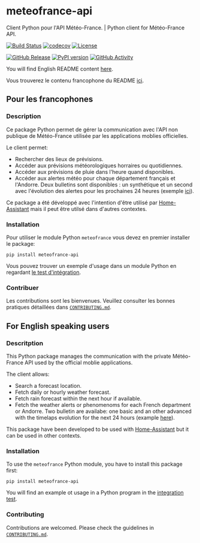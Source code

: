 # meteofrance-api

Client Python pour l'API Météo-France. | Python client for Météo-France API.

[![Build Status][build-shield]][build]
[![codecov][codecov-shield]][codecov]
[![License][license-shield]](LICENSE)

[![GitHub Release][releases-shield]][releases]
[![PyPI version][pypi-shield]][pypi]
[![GitHub Activity][commits-shield]][commits]

You will find English README content [here](#for-english-speaking-users).

Vous trouverez le contenu francophone du README [ici](#pour-les-francophones).

## Pour les francophones

### Description

Ce package Python permet de gérer la communication avec l'API non publique de
Météo-France utilisée par les applications moblies officielles.

Le client permet:

- Rechercher des lieux de prévisions.
- Accéder aux prévisions météorologiques horraires ou quotidiennes.
- Accéder aux prévisions de pluie dans l'heure quand disponibles.
- Accéder aux alertes météo pour chaque département français et l'Andorre. Deux
  bulletins sont disponibles : un synthétique et un second avec l'évolution des alertes
  pour les prochaines 24 heures (exemple [ici](http://vigilance.meteofrance.com/Bulletin_sans.html?a=dept32&b=2&c=)).

Ce package a été développé avec l'intention d'être utilisé par [Home-Assistant](https://home-assistant.io/) mais il peut être utilsé dans d'autres contextes.

### Installation

Pour utiliser le module Python `meteofrance` vous devez en premier installer
le package:

`pip install meteofrance-api`

Vous pouvez trouver un exemple d'usage dans un module Python en regardant [le test d'intégration](tests/test_integrations.py).

### Contribuer

Les contributions sont les bienvenues. Veuillez consulter les bonnes pratiques
détaillées dans [`CONTRIBUTING.md`](CONTRIBUTING.md).

## For English speaking users

### Descritption

This Python package manages the communication with the private Météo-France API
used by the official moblie applications.

The client allows:

- Search a forecast location.
- Fetch daily or hourly weather forecast.
- Fetch rain forecast within the next hour if available.
- Fetch the weather alerts or phenomenoms for each French department or Andorre.
  Two bulletin are availabe: one basic and an other advanced with the timelaps evolution for the next 24 hours (example [here](http://vigilance.meteofrance.com/Bulletin_sans.html?a=dept32&b=2&c=)).

This package have been developed to be used with [Home-Assistant](https://home-assistant.io/) but it can be used in other contexts.

### Installation

To use the `meteofrance` Python module, you have to install this package first:

`pip install meteofrance-api`

You will find an example ot usage in a Python program in the [integration test](tests/test_integrations.py).

### Contributing

Contributions are welcomed. Please check the guidelines in [`CONTRIBUTING.md`](CONTRIBUTING.md).

[commits-shield]: https://img.shields.io/github/commit-activity/y/hacf-fr/meteofrance-api.svg?style=for-the-badge
[commits]: https://github.com/hacf-fr/meteofrance-api/commits/master
[license-shield]: https://img.shields.io/github/license/hacf-fr/meteofrance-api.svg?style=for-the-badge
[releases-shield]: https://img.shields.io/github/release/hacf-fr/meteofrance-api.svg?style=for-the-badge
[releases]: https://github.com/hacf-fr/meteofrance-api/releases
[build-shield]: https://img.shields.io/github/workflow/status/hacf-fr/meteofrance-api/Python%20package?style=for-the-badge
[build]: https://github.com/hacf-fr/meteofrance-api/actions?query=workflow%3A%22Python+package%22
[codecov-shield]: https://img.shields.io/codecov/c/github/hacf-fr/meteofrance-api?style=for-the-badge
[codecov]: https://codecov.io/gh/hacf-fr/meteofrance-api
[pypi-shield]: https://img.shields.io/pypi/v/meteofrance-api?style=for-the-badge
[pypi]: https://pypi.org/project/meteofrance-api/

